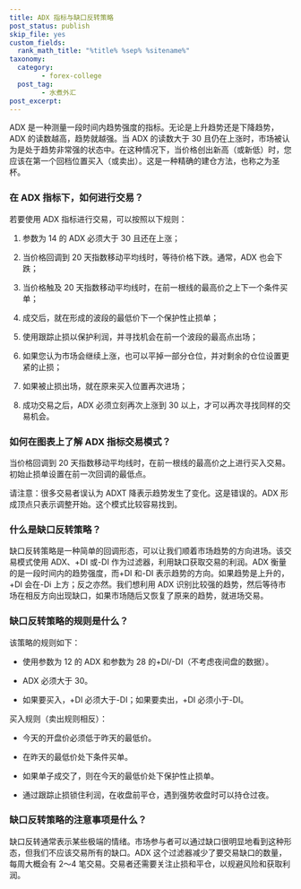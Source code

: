 ```yaml
---
title: ADX 指标与缺口反转策略
post_status: publish
skip_file: yes
custom_fields:
  rank_math_title: "%title% %sep% %sitename%"
taxonomy:
  category:
        - forex-college
  post_tag:
        - 水煮外汇
post_excerpt: 
---
```

ADX 是一种测量一段时间内趋势强度的指标。无论是上升趋势还是下降趋势，ADX 的读数越高，趋势就越强。当 ADX 的读数大于 30 且仍在上涨时，市场被认为是处于趋势非常强的状态中。在这种情况下，当价格创出新高（或新低）时，您应该在第一个回档位置买入（或卖出）。这是一种精确的建仓方法，也称之为圣杯。

### 在 ADX 指标下，如何进行交易？

若要使用 ADX 指标进行交易，可以按照以下规则：

1. 参数为 14 的 ADX 必须大于 30 且还在上涨；

1. 当价格回调到 20 天指数移动平均线时，等待价格下跌。通常，ADX 也会下跌；

1. 当价格触及 20 天指数移动平均线时，在前一根线的最高价之上下一个条件买单；

1. 成交后，就在形成的波段的最低价下一个保护性止损单；

1. 使用跟踪止损以保护利润，并寻找机会在前一个波段的最高点出场；

1. 如果您认为市场会继续上涨，也可以平掉一部分仓位，并对剩余的仓位设置更紧的止损；

1. 如果被止损出场，就在原来买入位置再次进场；

1. 成功交易之后，ADX 必须立刻再次上涨到 30 以上，才可以再次寻找同样的交易机会。

### 如何在图表上了解 ADX 指标交易模式？

当价格回调到 20 天指数移动平均线时，在前一根线的最高价之上进行买入交易。初始止损单设置在前一次回调的最低点。

请注意：很多交易者误认为 ADXT 降表示趋势发生了变化。这是错误的。ADX 形成顶点只表示调整开始。这个模式比较容易找到。

### 什么是缺口反转策略？

缺口反转策略是一种简单的回调形态，可以让我们顺着市场趋势的方向进场。该交易模式使用 ADX、+DI 或-DI 作为过滤器，利用缺口获取交易的利润。ADX 衡量的是一段时间内的趋势强度，而+DI 和-DI 表示趋势的方向。如果趋势是上升的，+DI 会在-Di 上方；反之亦然。我们想利用 ADX 识别比较强的趋势，然后等待市场在相反方向出现缺口，如果市场随后又恢复了原来的趋势，就进场交易。

### 缺口反转策略的规则是什么？

该策略的规则如下：

* 使用参数为 12 的 ADX 和参数为 28 的+DI/-DI（不考虑夜间盘的数据）。

* ADX 必须大于 30。

* 如果要买入，+DI 必须大于-DI；如果要卖出，+DI 必须小于-DI。

买入规则（卖出规则相反）：

* 今天的开盘价必须低于昨天的最低价。

* 在昨天的最低价处下条件买单。

* 如果单子成交了，则在今天的最低价处下保护性止损单。

* 通过跟踪止损锁住利润，在收盘前平仓，遇到强势收盘时可以持仓过夜。

### 缺口反转策略的注意事项是什么？

缺口反转通常表示某些极端的情绪。市场参与者可以通过缺口很明显地看到这种形态，但我们不应该交易所有的缺口。ADX 这个过滤器减少了要交易缺口的数量，每周大概会有 2〜4 笔交易。交易者还需要关注止损和平仓，以规避风险和获取利润。